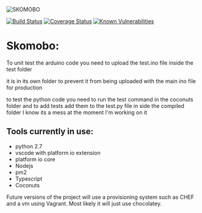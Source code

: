 
![SKOMOBO](https://github.com/Ulfasaar/skomobo/raw/New_Architecture/Resources/icon.jpg)

[![Build Status](https://travis-ci.org/Ulfasaar/skomobo.svg?branch=master)](https://travis-ci.org/Ulfasaar/skomobo)
[![Coverage Status](https://coveralls.io/repos/github/Ulfasaar/skomobo/badge.svg)](https://coveralls.io/github/Ulfasaar/skomobo)
[![Known Vulnerabilities](https://snyk.io/test/github/ulfasaar/skomobo/badge.svg?targetFile=Code%2FServer%2Fpackage.json)](https://snyk.io/test/github/ulfasaar/skomobo?targetFile=Code%2FServer%2Fpackage.json)

# Skomobo:

To unit test the arduino code you need to upload the test.ino file inside the test folder

it is in its own folder to prevent it from being uploaded with the main ino file for production

to test the python code you need to run the test command in the coconuts folder and to add tests add them to the test.py file in side the compiled folder I know its a mess at the moment I'm working on it

## Tools currently in use:

- python 2.7
- vscode with platform io extension
- platform io core
- Nodejs
- pm2
- Typescript
- Coconuts

Future versions of the project will use a provisioning system such as CHEF and a vm using Vagrant. Most likely it will just use chocolatey.
